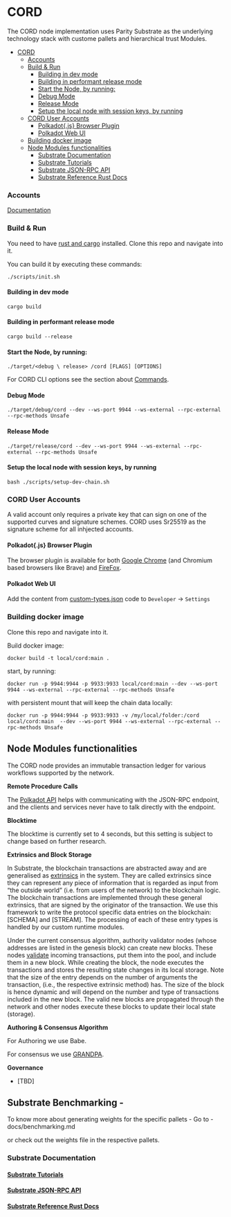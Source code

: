 <!-- [![Build and Test](https://github.com/dhiway/cord/workflows/Build%20and%20Test/badge.svg)](https://github.com/dhiway/cord/actions) -->

# CORD

The CORD node implementation uses Parity Substrate as the underlying
technology stack with custome pallets and hierarchical trust Modules.

- [CORD](#cord)
  - [Accounts](#accounts)
  - [Build & Run](#build--run)
    - [Building in dev mode](#building-in-dev-mode)
    - [Building in performant release mode](#building-in-performant-release-mode)
    - [Start the Node, by running:](#start-the-node-by-running)
    - [Debug Mode](#debug-mode)
    - [Release Mode](#release-mode)
    - [Setup the local node with session keys, by running](#setup-the-local-node-with-session-keys-by-running)
  - [CORD User Accounts](#cord-user-accounts)
    - [Polkadot{.js} Browser Plugin](#polkadotjs-browser-plugin)
    - [Polkadot Web UI](#polkadot-web-ui)
  - [Building docker image](#building-docker-image)
  - [Node Modules functionalities](#node-modules-functionalities)
    - [Substrate Documentation](#substrate-documentation)
    - [Substrate Tutorials](#substrate-tutorials)
    - [Substrate JSON-RPC API](#substrate-json-rpc-api)
    - [Substrate Reference Rust Docs](#substrate-reference-rust-docs)

### Accounts

[Documentation](./docs/accounts.md)

### Build & Run

You need to have [rust and cargo](https://doc.rust-lang.org/cargo/getting-started/installation.html) installed. Clone this repo and navigate into it.

You can build it by executing these commands:

```
./scripts/init.sh
```

#### Building in dev mode

```
cargo build
```

#### Building in performant release mode

```
cargo build --release
```

#### Start the Node, by running:

```
./target/<debug \ release> /cord [FLAGS] [OPTIONS]
```

For CORD CLI options see the section about [Commands](#cord-cli-options).

#### Debug Mode

```
./target/debug/cord --dev --ws-port 9944 --ws-external --rpc-external --rpc-methods Unsafe
```

#### Release Mode

```
./target/release/cord --dev --ws-port 9944 --ws-external --rpc-external --rpc-methods Unsafe
```

#### Setup the local node with session keys, by running

```
bash ./scripts/setup-dev-chain.sh
```

### CORD User Accounts

A valid account only requires a private key that can sign on one of the supported curves and signature schemes. CORD uses Sr25519 as the signature scheme for all inhjected accounts.

#### Polkadot{.js} Browser Plugin

The browser plugin is available for both [Google Chrome](https://chrome.google.com/webstore/detail/polkadot%7Bjs%7D-extension/mopnmbcafieddcagagdcbnhejhlodfdd?hl=en) (and Chromium based browsers like Brave) and [FireFox](https://addons.mozilla.org/en-US/firefox/addon/polkadot-js-extension).

#### Polkadot Web UI

Add the content from [custom-types.json](./custom-types.json) code to `Developer` -> `Settings`

### Building docker image

Clone this repo and navigate into it.

Build docker image:

```
docker build -t local/cord:main .
```

start, by running:

```
docker run -p 9944:9944 -p 9933:9933 local/cord:main --dev --ws-port 9944 --ws-external --rpc-external --rpc-methods Unsafe
```

with persistent mount that will keep the chain data locally:

```
docker run -p 9944:9944 -p 9933:9933 -v /my/local/folder:/cord local/cord:main  --dev --ws-port 9944 --ws-external --rpc-external --rpc-methods Unsafe
```

## Node Modules functionalities

The CORD node provides an immutable transaction ledger for various workflows supported by the network.

**Remote Procedure Calls**

The [Polkadot API](https://polkadot.js.org/api/) helps with communicating with the JSON-RPC endpoint, and the clients and services never have to talk directly with the endpoint.

**Blocktime**

The blocktime is currently set to 4 seconds, but this setting is subject to change based on further research.

**Extrinsics and Block Storage**

In Substrate, the blockchain transactions are abstracted away and are generalised as [extrinsics](https://docs.substrate.dev/docs/extrinsics) in the system. They are called extrinsics since they can represent any piece of information that is regarded as input from “the outside world” (i.e. from users of the network) to the blockchain logic. The blockchain transactions are implemented through these general extrinsics, that are signed by the originator of the transaction. We use this framework to write the protocol specific data entries on the blockchain: [SCHEMA] and [STREAM]. The processing of each of these entry types is handled by our custom runtime modules.

Under the current consensus algorithm, authority validator nodes (whose addresses are listed
in the genesis block) can create new blocks. These nodes [validate](https://substrate.dev/docs/en/knowledgebase/learn-substrate/tx-pool#transaction-lifecycle) incoming transactions, put them into the pool, and include them in a new block. While creating the block, the node executes the transactions and stores the resulting state changes in its local storage. Note that the size of the entry depends on the number of arguments the transaction, (i.e., the respective extrinsic method) has. The size of the block is hence dynamic and will depend on the number and type of transactions included in the new block. The valid new blocks are propagated through the network and other nodes execute these blocks to update their local state (storage).

**Authoring & Consensus Algorithm**

For Authoring we use Babe.

For consensus we use [GRANDPA](https://github.com/paritytech/substrate#2-description).

**Governance**

- [TBD]

## Substrate Benchmarking -

To know more about generating weights for the specific pallets -
Go to - docs/benchmarking.md

or check out the weights file in the respective pallets.

### Substrate Documentation

#### [Substrate Tutorials](https://substrate.dev/en/tutorials)

#### [Substrate JSON-RPC API](https://polkadot.js.org/docs/substrate/rpc)

#### [Substrate Reference Rust Docs](https://substrate.dev/rustdocs/v2.0.0/sc_service/index.html)
